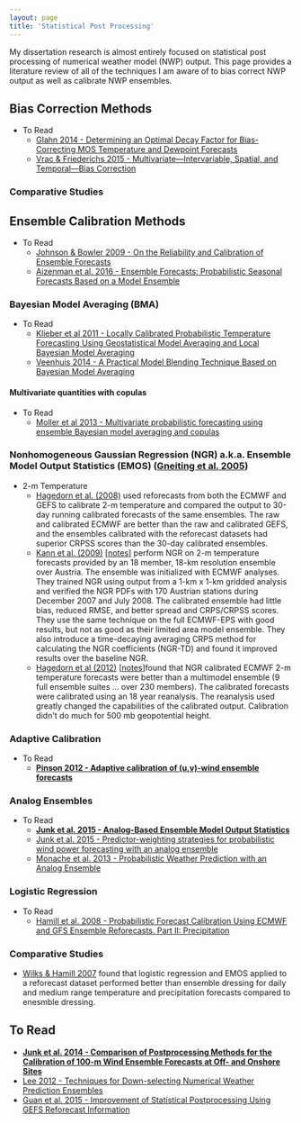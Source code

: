 ```yaml
---
layout: page
title: 'Statistical Post Processing'
---
```


My dissertation research is almost entirely focused on statistical post processing of numerical weather model (NWP) output. This page provides a literature review of all of the techniques I am aware of to bias correct NWP output as well as calibrate NWP ensembles.

## Bias Correction Methods

* To Read
    + [Glahn 2014 - Determining an Optimal Decay Factor for Bias-Correcting MOS Temperature and Dewpoint Forecasts](http://journals.ametsoc.org/doi/abs/10.1175/WAF-D-13-00123.1)
    + [Vrac & Friederichs 2015 - Multivariate—Intervariable, Spatial, and Temporal—Bias Correction](http://content.ebscohost.com/ContentServer.asp?T=P&P=AN&K=100208424&S=R&D=a9h&EbscoContent=dGJyMNXb4kSeqLE4zOX0OLCmr06ep7JSsai4TLWWxWXS&ContentCustomer=dGJyMOTi54y549%2BB7LHjgO3p8gAA)

### Comparative Studies

## Ensemble Calibration Methods

* To Read
    + [Johnson & Bowler 2009 - On the Reliability and Calibration of Ensemble Forecasts](http://journals.ametsoc.org/doi/full/10.1175/2009MWR2715.1)
    + [Aizenman et al. 2016 - Ensemble Forecasts: Probabilistic Seasonal Forecasts Based on a Model Ensemble](http://www.mdpi.com/2225-1154/4/2/19)

### Bayesian Model Averaging (BMA)

* To Read
    + [Klieber et al 2011 - Locally Calibrated Probabilistic Temperature Forecasting Using Geostatistical Model Averaging and Local Bayesian Model Averaging](http://journals.ametsoc.org/doi/full/10.1175/2010MWR3511.1)
    + [Veenhuis 2014 - A Practical Model Blending Technique Based on Bayesian Model Averaging](https://ams.confex.com/ams/94Annual/webprogram/Paper231690.html)

#### Multivariate quantities with copulas

* To Read
    + [Moller et al 2013 - Multivariate probabilistic forecasting using ensemble Bayesian model averaging and copulas](http://onlinelibrary.wiley.com/doi/10.1002/qj.2009/abstract)

### Nonhomogeneous Gaussian Regression (NGR) a.k.a. Ensemble Model Output Statistics (EMOS) ([Gneiting et al. 2005](http://journals.ametsoc.org/doi/full/10.1175/MWR2904.1))

* 2-m Temperature
    + [Hagedorn et al. (2008)](http://journals.ametsoc.org/doi/10.1175/2007MWR2410.1) used reforecasts from both the ECMWF and GEFS to calibrate 2-m temperature and compared the output to 30-day running calibrated forecasts of the same ensembles. The raw and calibrated ECMWF are better than the raw and calibrated GEFS, and the ensembles calibrated with the reforecast datasets had superior CRPSS scores than the 30-day calibrated ensembles.
    + [Kann et al. (2009)](http://journals.ametsoc.org/doi/abs/10.1175/2009MWR2793.1) [[notes](notes/kannetal2009.pdf)] perform NGR on 2-m temperature forecasts provided by an 18 member, 18-km resolution ensemble over Austria. The ensemble was initialized with ECMWF analyses. They trained NGR using output from a 1-km x 1-km gridded analysis and verified the NGR PDFs with 170 Austrian stations during December 2007 and July 2008. The calibrated ensemble had little bias, reduced RMSE, and better spread and CRPS/CRPSS scores. They use the same technique on the full ECMWF-EPS with good results, but not as good as their limited area model ensemble. They also introduce a time-decaying averaging CRPS method for calculating the NGR coefficients (NGR-TD) and found it improved results over the baseline NGR.
    + [Hagedorn et al (2012)](http://onlinelibrary.wiley.com/doi/10.1002/qj.1895/full) [[notes](notes/hagedornetal2012.pdf)]found that NGR calibrated ECMWF 2-m temperature forecasts were better than a multimodel ensemble (9 full ensemble suites ... over 230 members). The calibrated forecasts were calibrated using an 18 year reanalysis. The reanalysis used greatly changed the capabilities of the calibrated output. Calibration didn't do much for 500 mb geopotential height.

### Adaptive Calibration

* To Read
    + [**Pinson 2012 - Adaptive calibration of (u,v)-wind ensemble forecasts**](http://onlinelibrary.wiley.com/doi/10.1002/qj.1873/full)

### Analog Ensembles

* To Read
    + [**Junk et al. 2015 - Analog-Based Ensemble Model Output Statistics**](http://journals.ametsoc.org/doi/full/10.1175/MWR-D-15-0095.1)
    + [Junk et al. 2015 - Predictor-weighting strategies for probabilistic wind power forecasting with an analog ensemble](https://www.researchgate.net/profile/Constantin_Junk/publication/274951815_Predictor-weighting_strategies_for_probabilistic_wind_power_forecasting_with_an_analog_ensemble/links/552cd5710cf29b22c9c47260.pdf)
    + [Monache et al. 2013 - Probabilistic Weather Prediction with an Analog Ensemble](http://journals.ametsoc.org/doi/abs/10.1175/MWR-D-12-00281.1)

### Logistic Regression

* To Read
    + [Hamill et al. 2008 - Probabilistic Forecast Calibration Using ECMWF and GFS Ensemble Reforecasts. Part II: Precipitation](http://journals.ametsoc.org/doi/full/10.1175/2007MWR2411.1)

### Comparative Studies

* [Wilks & Hamill 2007](http://journals.ametsoc.org/doi/full/10.1175/MWR3402.1) found that logistic regression and EMOS applied to a reforecast dataset performed better than ensemble dressing for daily and medium range temperature and precipitation forecasts compared to enesmble dressing.

## To Read

* [**Junk et al. 2014 - Comparison of Postprocessing Methods for the Calibration of 100-m Wind Ensemble Forecasts at Off- and Onshore Sites**](https://www.researchgate.net/profile/Constantin_Junk/publication/261514173_Comparison_of_Postprocessing_Methods_for_the_Calibration_of_100-m_Wind_Ensemble_Forecasts_at_Off-_and_Onshore_Sites/links/0f317534d06a014305000000.pdf)
* [Lee 2012 - Techniques for Down-selecting Numerical Weather Prediction Ensembles](https://etda.libraries.psu.edu/catalog/15236)
* [Guan et al. 2015 - Improvement of Statistical Postprocessing Using GEFS Reforecast Information](http://journals.ametsoc.org/doi/abs/10.1175/WAF-D-14-00126.1)
